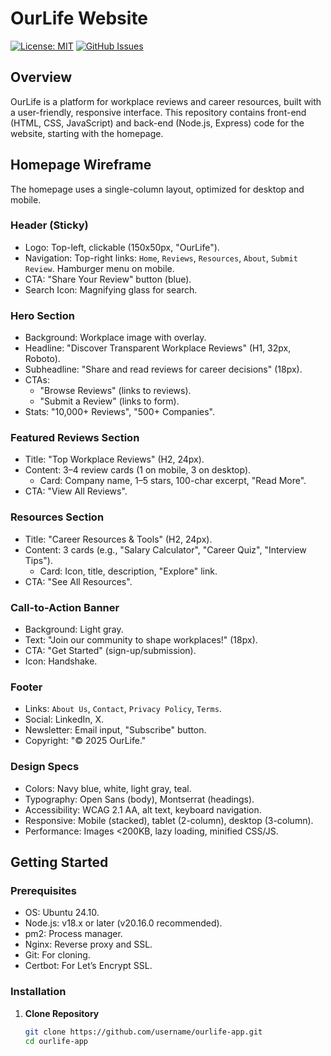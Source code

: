 # OurLife Website

[![License: MIT](https://img.shields.io/badge/License-MIT-blue.svg)](./LICENSE)
[![GitHub Issues](https://img.shields.io/github/issues/username/ourlife-app)](https://github.com/username/ourlife-app/issues)

## Overview

OurLife is a platform for workplace reviews and career resources, built with a user-friendly, responsive interface. This repository contains front-end (HTML, CSS, JavaScript) and back-end (Node.js, Express) code for the website, starting with the homepage.

## Homepage Wireframe

The homepage uses a single-column layout, optimized for desktop and mobile.

### Header (Sticky)

- Logo: Top-left, clickable (150x50px, "OurLife").
- Navigation: Top-right links: `Home`, `Reviews`, `Resources`, `About`, `Submit Review`. Hamburger menu on mobile.
- CTA: "Share Your Review" button (blue).
- Search Icon: Magnifying glass for search.

### Hero Section

- Background: Workplace image with overlay.
- Headline: "Discover Transparent Workplace Reviews" (H1, 32px, Roboto).
- Subheadline: "Share and read reviews for career decisions" (18px).
- CTAs:
  - "Browse Reviews" (links to reviews).
  - "Submit a Review" (links to form).
- Stats: "10,000+ Reviews", "500+ Companies".

### Featured Reviews Section

- Title: "Top Workplace Reviews" (H2, 24px).
- Content: 3–4 review cards (1 on mobile, 3 on desktop).
  - Card: Company name, 1–5 stars, 100-char excerpt, "Read More".
- CTA: "View All Reviews".

### Resources Section

- Title: "Career Resources & Tools" (H2, 24px).
- Content: 3 cards (e.g., "Salary Calculator", "Career Quiz", "Interview Tips").
  - Card: Icon, title, description, "Explore" link.
- CTA: "See All Resources".

### Call-to-Action Banner

- Background: Light gray.
- Text: "Join our community to shape workplaces!" (18px).
- CTA: "Get Started" (sign-up/submission).
- Icon: Handshake.

### Footer

- Links: `About Us`, `Contact`, `Privacy Policy`, `Terms`.
- Social: LinkedIn, X.
- Newsletter: Email input, "Subscribe" button.
- Copyright: "© 2025 OurLife."

### Design Specs

- Colors: Navy blue, white, light gray, teal.
- Typography: Open Sans (body), Montserrat (headings).
- Accessibility: WCAG 2.1 AA, alt text, keyboard navigation.
- Responsive: Mobile (stacked), tablet (2-column), desktop (3-column).
- Performance: Images <200KB, lazy loading, minified CSS/JS.

## Getting Started

### Prerequisites

- OS: Ubuntu 24.10.
- Node.js: v18.x or later (v20.16.0 recommended).
- pm2: Process manager.
- Nginx: Reverse proxy and SSL.
- Git: For cloning.
- Certbot: For Let’s Encrypt SSL.

### Installation

1. **Clone Repository**

   ```bash
   git clone https://github.com/username/ourlife-app.git
   cd ourlife-app

